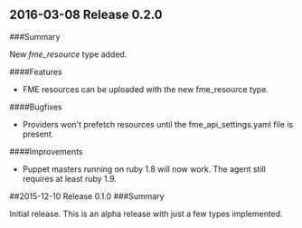 ## 2016-03-08 Release 0.2.0
###Summary

New *fme\_resource* type added.

####Features
- FME resources can be uploaded with the new fme\_resource type.

####Bugfixes
- Providers won't prefetch resources until the fme\_api\_settings.yaml file is present.

####Improvements
- Puppet masters running on ruby 1.8 will now work.  The agent still requires at least ruby 1.9.

##2015-12-10 Release 0.1.0
###Summary

Initial release.  This is an alpha release with just a few types implemented.
